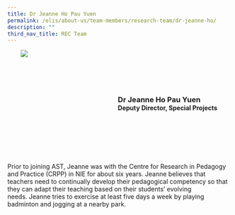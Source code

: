 ```yaml
---
title: Dr Jeanne Ho Pau Yuen
permalink: /elis/about-us/team-members/research-team/dr-jeanne-ho/
description: ""
third_nav_title: REC Team
---
```

<div class="flex">
	<div class="imgCrop">
		<img src="/images/Team%20Members/Jeanne__Use%20for%20website.jpg" class="m-0"></div>
		<div class="flex-col">
		<h3 class="m-0"><strong>Dr Jeanne Ho Pau Yuen</strong></h3>
		<strong>Deputy Director, Special Projects</strong>
	</div>
	</div>

<style>
	.m-0 {
		margin: 0 !important;
	}
	.flex {
		display: flex;
		justify-content: center;
		align-items: center; 
		gap: 20px;
	flex-wrap:wrap;
	}
.imgCrop {
    width: 200px !important;
    aspect-ratio: 5/6;
	overflow: hidden;
}
	.flex-col {
		display: flex;
		flex-direction: column;
	}
</style>


Prior to joining AST, Jeanne was with the Centre for Research in Pedagogy and Practice (CRPP) in NIE for about six years.&nbsp;Jeanne believes that teachers need to continually develop their pedagogical competency so that they can adapt their teaching based on their students’ evolving needs.&nbsp;Jeanne tries to exercise at least five days a week by playing badminton and jogging at a nearby park.